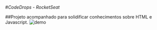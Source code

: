 #_CodeDrops - RocketSeat_ 

##Projeto acompanhado para solidificar conhecimentos sobre HTML e Javascript.
![demo](/Imagens/screenshots/imagecrop.png)
